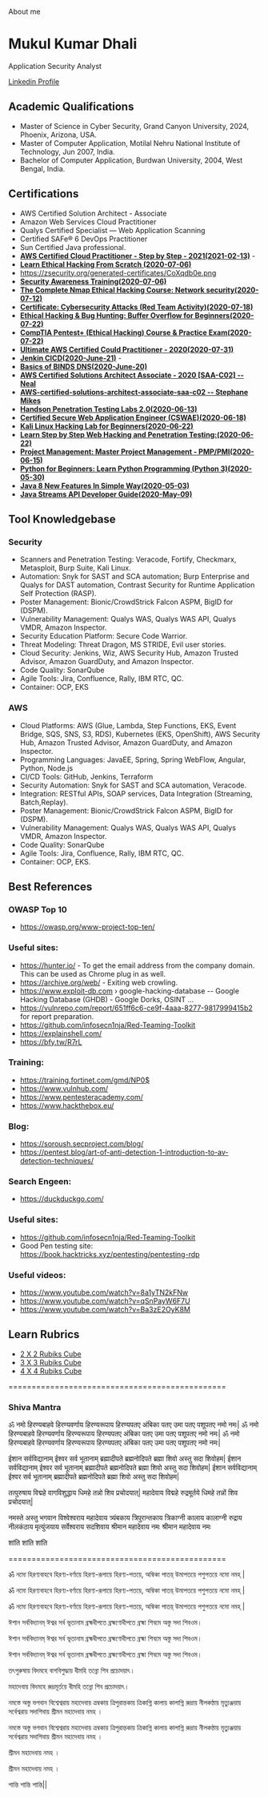 About me 
# Mukul Kumar Dhali
Application Security Analyst

[Linkedin Profile](https://www.linkedin.com/in/m75452/)

## Academic Qualifications

* Master of Science in Cyber Security, Grand Canyon University, 2024, Phoenix, Arizona, USA.
* Master of Computer Application, Motilal Nehru National Institute of Technology, Jun 2007, India.
* Bachelor of Computer Application, Burdwan University, 2004, West Bengal, India.

## Certifications

* AWS Certified Solution Architect - Associate
* Amazon Web Services Cloud Practitioner
* Qualys Certified Specialist — Web Application Scanning
* Certified SAFe® 6 DevOps Practitioner
* Sun Certified Java professional.
* **[AWS Certified Cloud Practitioner - Step by Step - 2021(2021-02-13)](https://udemy-certificate.s3.amazonaws.com/pdf/UC-3e0a2d77-a183-41db-bf22-1d4fe4c3eef5.pdf)** - 
* **[Learn Ethical Hacking From Scratch (2020-07-06)](https://udemy-certificate.s3.amazonaws.com/pdf/UC-83df1929-ba5b-4efb-913b-1c0df5815992.pdf)**
* https://zsecurity.org/generated-certificates/CoXqdb0e.png
* **[Security Awareness Training(2020-07-06)](https://udemy-certificate.s3.amazonaws.com/pdf/UC-850727e5-72f2-432c-9431-5328642ce383.pdf)**
* **[The Complete Nmap Ethical Hacking Course: Network security(2020-07-12)](https://udemy-certificate.s3.amazonaws.com/pdf/UC-cc5856d9-3ab5-4467-8659-c5670ad13b00.pdf)** 
* **[Certificate: Cybersecurity Attacks (Red Team Activity)(2020-07-18)](https://udemy-certificate.s3.amazonaws.com/pdf/UC-b8a6177b-43ce-47ee-857f-3c29e240e35f.pdf)** 
* **[Ethical Hacking & Bug Hunting: Buffer Overflow for Beginners(2020-07-22)](https://udemy-certificate.s3.amazonaws.com/pdf/UC-8e9175c9-ade4-4f15-8182-1e11d3713832.pdf)**
* **[CompTIA Pentest+ (Ethical Hacking) Course & Practice Exam(2020-07-22)](https://udemy-certificate.s3.amazonaws.com/pdf/UC-458568cf-0cf7-4927-aef7-b3b19dbb89c8.pdf)** 
* **[Ultimate AWS Certified Could Practitioner - 2020(2020-07-31)](https://udemy-certificate.s3.amazonaws.com/pdf/UC-a465e203-d5b1-4843-b987-03bce7feeec6.pdf)** 
* **[Jenkin CICD(2020-June-21)](https://udemy-certificate.s3.amazonaws.com/pdf/UC-2a9ba255-5830-4be7-a77a-774c42035d59.pdf)** - 
* **[Basics of BINDS DNS(2020-June-20)](https://udemy-certificate.s3.amazonaws.com/pdf/UC-afb0dd1d-5b52-4a3d-b5a7-39ea908ccb06.pdf)**
* **[AWS Certified Solutions Architect Associate - 2020 [SAA-C02] -- Neal](https://udemy-certificate.s3.amazonaws.com/pdf/UC-e3f7283a-7ad1-4848-905d-28d14a03fc0f.pdf)** 
* **[AWS-certified-solutions-architect-associate-saa-c02 -- Stephane Mikes](https://udemy-certificate.s3.amazonaws.com/pdf/UC-eaecd871-4523-460d-8134-23069a231521.pdf)** 
* **[Handson Penetration Testing Labs 2.0(2020-06-13)](https://udemy-certificate.s3.amazonaws.com/pdf/UC-bc0a8463-9cfa-4c68-ac89-906dfb2ad0c1.pdf)** 
* **[Certified Secure Web Application Engineer (CSWAE)(2020-06-18)](https://udemy-certificate.s3.amazonaws.com/pdf/UC-b26ea751-fc79-4ded-858c-455e366b22f2.pdf)** 
* **[Kali Linux Hacking Lab for Beginners(2020-06-22)](https://udemy-certificate.s3.amazonaws.com/pdf/UC-1324a9d9-d972-4a02-803a-d0928fadc4b0.pdf)** 
* **[Learn Step by Step Web Hacking and Penetration Testing:(2020-06-22)](https://udemy-certificate.s3.amazonaws.com/pdf/UC-1a5a5d23-ed5c-490d-9675-8876afcce92c.pdf)** 
* **[Project Management: Master Project Management - PMP/PMI(2020-06-15)](https://udemy-certificate.s3.amazonaws.com/pdf/UC-3d1bc691-2023-4017-b4cc-97772e59230f.pdf)** 
* **[Python for Beginners: Learn Python Programming (Python 3)(2020-05-30)](https://udemy-certificate.s3.amazonaws.com/pdf/UC-a846a0b8-3ee2-4fb8-a325-a5793a960605.pdf)** 
* **[Java 8 New Features In Simple Way(2020-05-03)](https://udemy-certificate.s3.amazonaws.com/pdf/UC-485e9696-546d-4139-8fa4-fafcf1e66b01.pdf)** 
* **[Java Streams API Developer Guide(2020-May-09)](https://udemy-certificate.s3.amazonaws.com/pdf/UC-1bd5f6e5-e78b-4a22-9e51-563b46371fb2.pdf)** 


## Tool Knowledgebase
### Security
* Scanners and Penetration Testing: Veracode, Fortify, Checkmarx, Metasploit, Burp Suite, Kali Linux.
* Automation: Snyk for SAST and SCA automation; Burp Enterprise and Qualys for DAST automation, Contrast Security for Runtime Application Self Protection (RASP).
* Poster Management: Bionic/CrowdStrick Falcon ASPM, BigID for (DSPM).
* Vulnerability Management: Qualys WAS, Qualys WAS API, Qualys VMDR, Amazon Inspector.
* Security Education Platform: Secure Code Warrior.
* Threat Modeling: Threat Dragon, MS STRIDE, Evil user stories.
* Cloud Security: Jenkins, Wiz, AWS Security Hub, Amazon Trusted Advisor, Amazon GuardDuty, and Amazon Inspector.
* Code Quality: SonarQube
* Agile Tools: Jira, Confluence, Rally, IBM RTC, QC.
* Container: OCP, EKS

### AWS
* Cloud Platforms: AWS (Glue, Lambda, Step Functions, EKS, Event Bridge, SQS, SNS, S3, RDS), Kubernetes (EKS, OpenShift), AWS Security Hub, Amazon Trusted Advisor, Amazon GuardDuty, and Amazon Inspector.
* Programming Languages: JavaEE, Spring, Spring WebFlow, Angular, Python, Node.js
* CI/CD Tools: GitHub, Jenkins, Terraform
* Security Automation: Snyk for SAST and SCA automation, Veracode.
* Integration: RESTful APIs, SOAP services, Data Integration (Streaming, Batch,Replay).
* Poster Management: Bionic/CrowdStrick Falcon ASPM, BigID for (DSPM).
* Vulnerability Management: Qualys WAS, Qualys WAS API, Qualys VMDR, Amazon Inspector.
* Code Quality: SonarQube
* Agile Tools: Jira, Confluence, Rally, IBM RTC, QC.
* Container: OCP, EKS.


## Best References

### OWASP Top 10
* https://owasp.org/www-project-top-ten/

### Useful sites:
* https://hunter.io/ - To get the email address from the company domain. This can be used as Chrome plug in as well.
* https://archive.org/web/ -  Exiting web crowling.
* https://www.exploit-db.com › google-hacking-database -- Google Hacking Database (GHDB) - Google Dorks, OSINT ...
* https://vulnrepo.com/report/651ff6c6-ce9f-4aaa-8277-9817999415b2 for report preparation.
* https://github.com/infosecn1nja/Red-Teaming-Toolkit
* https://explainshell.com/
* https://bfy.tw/R7rL


### Training:
* https://training.fortinet.com/gmd/NP0$
* https://www.vulnhub.com/
* https://www.pentesteracademy.com/
* https://www.hackthebox.eu/


### Blog:
* https://soroush.secproject.com/blog/
* https://pentest.blog/art-of-anti-detection-1-introduction-to-av-detection-techniques/ 

### Search Engeen:
* https://duckduckgo.com/ 

### Useful sites:
* https://github.com/infosecn1nja/Red-Teaming-Toolkit
* Good Pen testing site: https://book.hacktricks.xyz/pentesting/pentesting-rdp


### Useful videos:
* https://www.youtube.com/watch?v=8a1yTN2kFNw
* https://www.youtube.com/watch?v=qSnPayW6F7U
* https://www.youtube.com/watch?v=Ba3zE2OyK8M

## Learn Rubrics
* [2 X 2 Rubiks Cube](https://github.com/imecool/imecool.github.io/blob/main/story/rubics/2X2_RubiksCube.md)
* [3 X 3 Rubiks Cube](https://github.com/imecool/PersonalLinks/blob/master/Rubiks/3X3_Rubiks.md)
* [4 X 4 Rubiks Cube](https://github.com/imecool/PersonalLinks/blob/master/Rubiks/4X4.md)

===============================================

### Shiva Mantra

ॐ नमो हिरण्यबाहवे हिरण्यवर्णाय हिरण्यरूपाय हिरण्यपतए अंबिका पतए उमा पतए पशूपतए नमो नमः|
ॐ नमो हिरण्यबाहवे हिरण्यवर्णाय हिरण्यरूपाय हिरण्यपतए अंबिका पतए उमा पतए पशूपतए नमो नमः|
ॐ नमो हिरण्यबाहवे हिरण्यवर्णाय हिरण्यरूपाय हिरण्यपतए अंबिका पतए उमा पतए पशूपतए नमो नमः|

ईशान सर्वविद्यानाम् ईश्वर सर्व भूतानाम् ब्रह्मादीपते ब्रह्मनोदिपते ब्रह्मा शिवो अस्तु सदा शिवोहम|
ईशान सर्वविद्यानाम् ईश्वर सर्व भूतानाम् ब्रह्मादीपते ब्रह्मनोदिपते ब्रह्मा शिवो अस्तु सदा शिवोहम|
ईशान सर्वविद्यानाम् ईश्वर सर्व भूतानाम् ब्रह्मादीपते ब्रह्मनोदिपते ब्रह्मा शिवो अस्तु सदा शिवोहम|

तत्पुरुषाय विद्महे वागविशुद्धाय धिमहे तन्नो शिव प्रचोदयात्| महादेवाय विद्महे रुद्रमूर्तये धिमहे तन्नों शिव प्रचोदयात्|

नमस्ते अस्तु भगवान विश्वेश्वराय महादेवाय त्र्यंबकाय त्रिपुरान्तकाय त्रिकाग्नी कालाय कालाग्नी रुद्राय नीलकंठाय मृत्युंजयाय सर्वेश्वराय सदशिवाय श्रीमान महादेवाय नमः श्रीमान महादेवाय नमः

शांति शांति शांति

===============================================

ॐ নমো হিরণ্যবাহবে হিরণ্য-বর্ণায়ে হিরণ্য-রূপায়ে হিরণ্য-পতয়ে, অম্বিকা পাতয়্ উমাপতয়ে পশুপতয়ে নমো নমহ্ |

ॐ নমো হিরণ্যবাহবে হিরণ্য-বর্ণায়ে হিরণ্য-রূপায়ে হিরণ্য-পতয়ে, অম্বিকা পাতয়্ উমাপতয়ে পশুপতয়ে নমো নমহ্ |

ॐ নমো হিরণ্যবাহবে হিরণ্য-বর্ণায়ে হিরণ্য-রূপায়ে হিরণ্য-পতয়ে, অম্বিকা পাতয়্ উমাপতয়ে পশুপতয়ে নমো নমহ্ |

ঈশান সর্ববিদ্যানম্ ঈশ্বর সর্ব ভূতানাম ব্রহ্মধীপতে ব্রহ্মণোধীপতে ব্রহ্মা শিবমে অস্তু সদা শিবওম।

ঈশান সর্ববিদ্যানম্ ঈশ্বর সর্ব ভূতানাম ব্রহ্মধীপতে ব্রহ্মণোধীপতে ব্রহ্মা শিবমে অস্তু সদা শিবওম।

ঈশান সর্ববিদ্যানম্ ঈশ্বর সর্ব ভূতানাম ব্রহ্মধীপতে ব্রহ্মণোধীপতে ব্রহ্মা শিবমে অস্তু সদা শিবওম।

তৎপুরুষায় বিদমহে বাগবিশুদ্ধায় ধীমহি তন্নো শিব প্রচোদয়াৎ।

মহাদেবায় বিদমহে রুদ্রমূর্তয়ে ধীমহি তন্নো শিব প্রচোদয়াৎ।

নমস্তে অস্তু ভগবান বিশ্বেশ্বরায় মহাদেবায় ত্রম্বকায় ত্রিপুরান্তকায় ত্রিকাগ্নি কালায় কালাগ্নি রুদ্রায় নীলকণ্ঠায় মৃত্যুঞ্জয়ায় সর্বেশ্বরায় সদাশিবায় শ্রীমন মহাদেবায় নমহ ।

নমস্তে অস্তু ভগবান বিশ্বেশ্বরায় মহাদেবায় ত্রম্বকায় ত্রিপুরান্তকায় ত্রিকাগ্নি কালায় কালাগ্নি রুদ্রায় নীলকণ্ঠায় মৃত্যুঞ্জয়ায় সর্বেশ্বরায় সদাশিবায় শ্রীমন মহাদেবায় নমহ ।

শ্রীমন মহাদেবায় নমহ ।

শ্রীমন মহাদেবায় নমহ ।

শান্তি শান্তি শান্তি||
